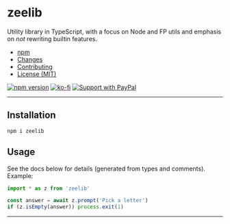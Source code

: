 # zeelib

Utility library in TypeScript, with a focus on Node and FP utils and emphasis on
_not_ rewriting builtin features.

* [npm](https://npmjs.com/package/zeelib)
* [Changes](./CHANGELOG.md)
* [Contributing](./.github/CONTRIBUTING.md)
* [License (MIT)](./LICENSE.md)

[![npm version](https://img.shields.io/npm/v/zeelib.svg)](https://npm.im/zeelib) [![ko-fi](https://img.shields.io/badge/donate-KoFi-yellow.svg)](https://ko-fi.com/U7U2110VB) [![Support with PayPal](https://img.shields.io/badge/paypal-donate-yellow.png)](https://paypal.me/zacanger)

----

## Installation

`npm i zeelib`

## Usage

See the docs below for details (generated from types and comments). Example:

```typescript
import * as z from 'zeelib'

const answer = await z.prompt('Pick a letter')
if (z.isEmpty(answer)) process.exit(1)
```

----
